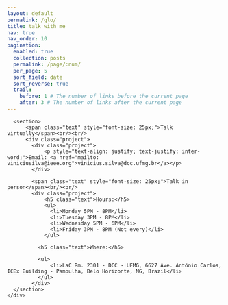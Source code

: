 ```yaml
---
layout: default
permalink: /glo/
title: talk with me
nav: true
nav_order: 10
pagination:
  enabled: true
  collection: posts
  permalink: /page/:num/
  per_page: 5
  sort_field: date
  sort_reverse: true
  trail:
    before: 1 # The number of links before the current page
    after: 3 # The number of links after the current page
---
```

<div class="container">
      
      <section>
          <span class="text" style="font-size: 25px;">Talk virtually</span><br/><br/>
          <div class="project">
            <div class="project">
                <p style="text-align: justify; text-justify: inter-word;">Email: <a href="mailto: viniciusilva@ieee.org">vinicius.silva@dcc.ufmg.br</a></p>
            </div>

            <span class="text" style="font-size: 25px;">Talk in person</span><br/><br/>
            <div class="project">
                <h5 class="text">Hours:</h5>
                <ul>
                  <li>Monday 5PM - 8PM</li>
                  <li>Tuesday 3PM - 8PM</li>
                  <li>Wednesday 5PM - 6PM</li>
                  <li>Friday 3PM - 8PM (Not every)</li>
                </ul>
                
              <h5 class="text">Where:</h5>

              <ul>
                  <li>LaC Rm. 2301 - DCC - UFMG, 6627 Ave. Antônio Carlos, ICEx Building - Pampulha, Belo Horizonte, MG, Brazil</li>
              </ul>
            </div>
      </section>
    </div>
  </div>